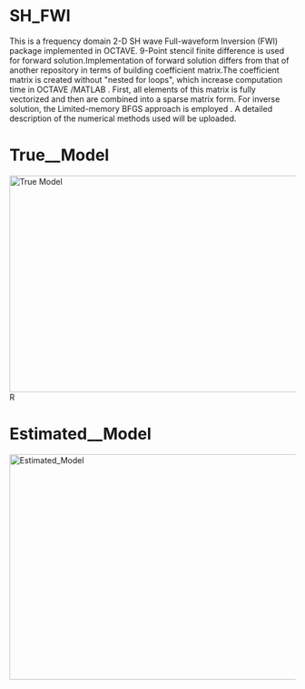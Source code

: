 # SH_FWI
This is a  frequency domain 2-D SH wave  Full-waveform Inversion (FWI) package implemented in OCTAVE. 9-Point stencil finite difference is used for forward solution.Implementation of forward solution differs from that of another repository in terms of building coefficient matrix.The coefficient matrix is created without "nested for loops", which increase computation time  in OCTAVE /MATLAB . First, all elements of this matrix is fully vectorized  and then are combined into a sparse matrix form. For inverse solution, the Limited-memory BFGS approach is employed . A detailed description of the numerical methods used  will be uploaded.

# True__Model
<img width="753" height="381" alt="True Model" src="https://github.com/user-attachments/assets/b013d866-d75a-421c-962f-c249d128e51e" />R

# Estimated__Model

<img width="773" height="396" alt="Estimated_Model" src="https://github.com/user-attachments/assets/2d6a7859-f797-4b72-9395-8f8d731a21cf" />
